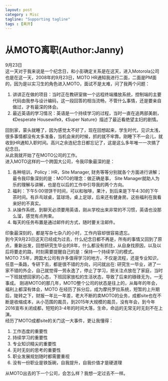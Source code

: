 ```yaml
---
layout: post
category : Misc
tagline: "Supporting tagline"
tags : [离开]
---
```


#   从MOTO离职(Author:Janny)
9月23日    
这一天对于我来说是一个纪念日，和小彭确定关系是在这天，进入Motorola公司也是在这一天，2008年的9月23日，MOTO HR通知我进行二面，二面是PM面的，因为是以实习生的角色进入MOTO，面试不是太难，问了我两个问题： 
    
1.	讲讲正在做的项目：当时正在教研室做一个远程终端播放系统，控制端的主要代码由我参与设计编码，这一段回答的相当流畅，不管什么事情，还是要亲自做过，才有最深的体会。    
2.	最近英语的学习情况：英语是一个持续学习的过程，当时一直在追两部美剧，《Desperate Housewife》，《Super Nature》描述了最近看绝望主妇的剧情。
    
回到家，蒙头就睡了，因为感觉太不好了，现在回想起来，学生时代，见识太浅，很多事情都没有太多准备，当机会来的时候，抓的就不牢靠。刚睡下不一会儿，就收到HR通知入职时间。高兴之余连纪念日都忘记了，这是这么多年唯一一次搞了纪念日。    
从此我就开始了在MOTO公司的工作。    
进入MOTO这样的一个跨国大公司，令我印象最深的是： 
    
1.	各种培训，Policy：HR，Site Manager, 财务等等分别就各个方面进行讲解；最令我印象深刻的是：MOTO的理念：做正确是事， Site Manager就助人为乐的理解与讲解，也是在以后的工作中引导我的两个方向。    
2.	福利：下午5:00领饼干时间，可以和咖啡，果汁，到后来是下午4:30的下午茶时间。有乒乓球桌，篮球场，桌上足球，后来还有健身房。这些福利在我看来好的不真实。    
3.	从操作系统，到聊天必须要用英语，刚从学校出来非常的不习惯，英语也没那么溜，感觉有点拘束。    
4.	每天的任务布置是通过邮件的方式，随时要关注邮件。  
    
印象最深刻的，都是写杂七杂八的小时，工作内容却很容易遗忘。    
到今天9月23日这天已经成为过去，什么纪念日都不再是，所有的事情又回到了原点，重新出发，回想研究生毕业的8年，什么都没有抓住，从自身找原因，以及以后将要走的路，时刻需要提醒自己的是：保持一个持续学习的模式。    
MOTO 7.5年，跨国大公司有许多值得学习的地方，不仅是流程，还是专业知识，任意一条路，专研下去，都是很不错的方向，问问就出在: 研究生一毕业，进了一家不错的外企，自己就觉得一劳永逸了，停止了学习，把关注点放在了家庭，当时一下班就想回家的心态，下班回家放松的生活状态，导致了后来的碌碌无为，一无事成。
刚进MOTO的那几年，MOTO整个公司的状态是往上的，从每年的年会，福利上都深有体会，MOTO 在经历了拆分后，成为摩托罗拉系统，短暂的上升期后，陡转之下，财报一年比一年差，老大不断的卖MOTO的业务，成都site也在不断是收缩成本，从小范围的裁员，到2015年大规模的裁员，没有年会，到今年2016宣布关闭成都，短短的3-4年的时间大落，生命，命运的无常无时无刻不在上演。    
经历了MOTO成都site的关门这一大事件，更让我懂得：
    
1.	工作态度的重要性    
2.	持续学习的重要性    
3.	专业知识精尖的重要性    
4.	无时无刻的思考的重要性    
5.	职业发展规划随时都需要重视    
6.	没有一份职业是铁饭碗，自我提升，自我价值才是硬道理  
    
从MOTO出去的下一个公司，会怎么样？我想一定过去不一样。    


